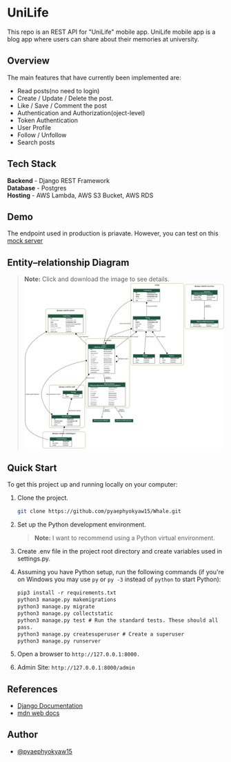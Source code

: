 # UniLife
This repo is an REST API for  "UniLife" mobile app. UniLife mobile app is a blog app where users can share about their memories at university.
## Overview
The main features that have currently been implemented are:

* Read posts(no need to login)
* Create / Update / Delete the post.
* Like / Save / Comment the post
* Authentication and Authorization(oject-level)
* Token Authentication
* User Profile
* Follow / Unfollow
* Search posts

## Tech Stack

**Backend** - Django REST Framework   
**Database** - Postgres  
**Hosting** - AWS Lambda, AWS S3 Bucket, AWS RDS  


## Demo
The endpoint used in production is priavate. However, you can test on this [mock server](https://pyaephyokyaw.pythonanywhere.com/swagger/)



## Entity–relationship Diagram
> **Note:** Click and download the image to see details.
![Entity–relationship model](https://github.com/pyaephyokyaw15/Whale/blob/main/ERD.png)


## Quick Start

To get this project up and running locally on your computer:

1. Clone the project.

   ```bash
   git clone https://github.com/pyaephyokyaw15/Whale.git
   ```
1. Set up the Python development environment.
   > **Note:** I want to recommend using a Python virtual environment.
   
1. Create .env file in the project root directory and create variables used in settings.py.

1. Assuming you have Python setup, run the following commands (if you're on Windows you may use `py` or `py -3` instead of `python` to start Python):
   ```
   pip3 install -r requirements.txt
   python3 manage.py makemigrations
   python3 manage.py migrate
   python3 manage.py collectstatic
   python3 manage.py test # Run the standard tests. These should all pass.
   python3 manage.py createsuperuser # Create a superuser
   python3 manage.py runserver
   ```
1. Open a browser to `http://127.0.0.1:8000.`
 
1. Admin Site: `http://127.0.0.1:8000/admin`

## References

* [Django Documentation](https://docs.djangoproject.com/en/4.1/)
* [mdn web docs](https://developer.mozilla.org/en-US/docs/Learn)

## Author

- [@pyaephyokyaw15](https://github.com/pyaephyokyaw15/)

